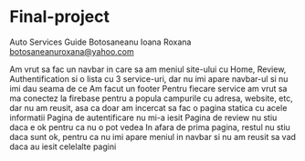 # Final-project

Auto Services Guide
Botosaneanu Ioana Roxana
botosaneanuroxana@yahoo.com

Am vrut sa fac un navbar in care sa am meniul site-ului cu Home, Review, Authentification si o lista cu 3 service-uri, dar nu imi apare navbar-ul si nu imi dau seama de ce
Am facut un footer
Pentru fiecare service am vrut sa ma conectez la firebase pentru a popula campurile cu adresa, website, etc, dar nu am reusit, asa ca doar am incercat sa fac o pagina statica cu acele informatii
Pagina de autentificare nu mi-a iesit
Pagina de review nu stiu daca e ok pentru ca nu o pot vedea
In afara de prima pagina, restul nu stiu daca sunt ok, pentru ca nu imi apare meniul in navbar si nu am reusit sa vad daca au iesit celelalte pagini
